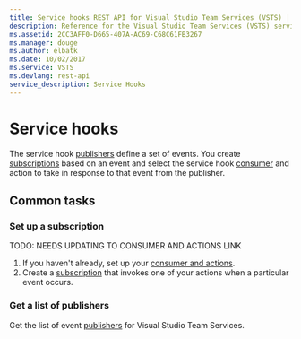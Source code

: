 ```yaml
---
title: Service hooks REST API for Visual Studio Team Services (VSTS) | Microsoft Docs
description: Reference for the Visual Studio Team Services (VSTS) service hooks REST API
ms.assetid: 2CC3AFF0-D665-407A-AC69-C68C61FB3267
ms.manager: douge
ms.author: elbatk
ms.date: 10/02/2017
ms.service: VSTS
ms.devlang: rest-api
service_description: Service Hooks
---
```



# Service hooks

The service hook [publishers](./publishers.md) define a set of events. You create [subscriptions](./subscriptions.md) based on an event and select the 
service hook [consumer](./consumers.md) and action to take in response to that event from the publisher.

## Common tasks

### Set up a subscription

TODO: NEEDS UPDATING TO CONSUMER AND ACTIONS LINK
1. If you haven't already, set up your [consumer and actions](../../get-started/service-hooks/create-subscription.md).
2. Create a [subscription](./subscriptions/create.md) that invokes one of your actions when a particular event occurs.

### Get a list of publishers

Get the list of event [publishers](./publishers/list.md) for Visual Studio Team Services.
